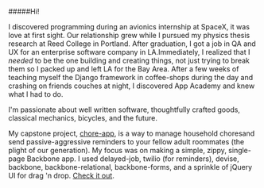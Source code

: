 #####Hi!

I discovered programming during an avionics internship at SpaceX, 
it was love at first sight. Our relationship grew while I pursued 
my physics thesis research at Reed College in Portland. After 
graduation, I got a job in QA and UX for an enterprise software 
company in LA.Immediately, I realized that I _needed_ to be the one
building and creating things, not just trying to break them so I 
packed up and left LA for the Bay Area. After a few weeks of 
teaching myself the Django framework in coffee-shops during the day 
and crashing on friends couches at night, I discovered App Academy 
and knew what I had to do.

I'm passionate about well written software, thoughtfully crafted goods,
classical mechanics, bicycles, and the future.

My capstone project, [chore-app](https://github.com/dylanclark112/roommates),
is a way to manage household choresand send passive-aggressive 
reminders to your fellow adult roommates (the plight of our generation). 
My focus was on making a simple, zippy, single-page Backbone app. I 
used delayed-job, twilio (for reminders), devise, backbone, 
backbone-relational, backbone-forms, and a sprinkle of jQuery UI for
drag 'n drop. [Check it out](choreapp.herokuapp.com).
